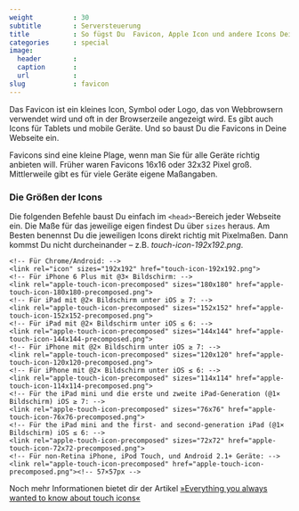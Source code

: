 ```yaml
---
weight          : 30
subtitle        : Serversteuerung
title           : So fügst Du  Favicon, Apple Icon und andere Icons Deiner Webseite hinzu
categories      : special
image:
  header        : 
  caption       : 
  url           : 
slug            : favicon
---
```

Das Favicon ist ein kleines Icon, Symbol oder Logo, das von Webbrowsern verwendet wird und oft in der Browserzeile angezeigt wird. Es gibt auch Icons für Tablets und mobile Geräte. Und so baust Du die Favicons in Deine Webseite ein.
<!--more-->

Favicons sind eine kleine Plage, wenn man Sie für alle Geräte richtig anbieten will. Früher waren Favicons 16x16 oder 32x32 Pixel groß. Mittlerweile gibt es für viele Geräte eigene Maßangaben.

### Die Größen der Icons

Die folgenden Befehle baust Du einfach im `<head>`-Bereich jeder Webseite ein. Die Maße für das jeweilige eigen findest Du über `sizes` heraus. Am Besten benennst Du die jeweiligen Icons direkt richtig mit Pixelmaßen. Dann kommst Du nicht durcheinander – z.B. _touch-icon-192x192.png_.

~~~
<!-- Für Chrome/Android: -->
<link rel="icon" sizes="192x192" href="touch-icon-192x192.png">
<!-- Für iPhone 6 Plus mit @3× Bildschirm: -->
<link rel="apple-touch-icon-precomposed" sizes="180x180" href="apple-touch-icon-180x180-precomposed.png">
<!-- Für iPad mit @2× Bildschirm unter iOS ≥ 7: -->
<link rel="apple-touch-icon-precomposed" sizes="152x152" href="apple-touch-icon-152x152-precomposed.png">
<!-- Für iPad mit @2× Bildschirm unter iOS ≤ 6: -->
<link rel="apple-touch-icon-precomposed" sizes="144x144" href="apple-touch-icon-144x144-precomposed.png">
<!-- Für iPhone mit @2× Bildschirm unter iOS ≥ 7: -->
<link rel="apple-touch-icon-precomposed" sizes="120x120" href="apple-touch-icon-120x120-precomposed.png">
<!-- Für iPhone mit @2× Bildschirm unter iOS ≤ 6: -->
<link rel="apple-touch-icon-precomposed" sizes="114x114" href="apple-touch-icon-114x114-precomposed.png">
<!-- Für the iPad mini und die erste und zweite iPad-Generation (@1× Bildschirm) iOS ≥ 7: -->
<link rel="apple-touch-icon-precomposed" sizes="76x76" href="apple-touch-icon-76x76-precomposed.png">
<!-- Für the iPad mini and the first- and second-generation iPad (@1× Bildschirm) iOS ≤ 6: -->
<link rel="apple-touch-icon-precomposed" sizes="72x72" href="apple-touch-icon-72x72-precomposed.png">
<!-- Für non-Retina iPhone, iPod Touch, und Android 2.1+ Geräte: -->
<link rel="apple-touch-icon-precomposed" href="apple-touch-icon-precomposed.png"><!-- 57×57px -->
~~~

Noch mehr Informationen bietet dir der Artikel [»Everything you always wanted to know about touch icons«](https://mathiasbynens.be/notes/touch-icons)

